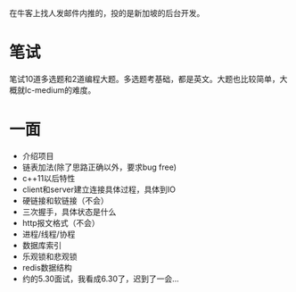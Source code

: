 在牛客上找人发邮件内推的，投的是新加坡的后台开发。



# 笔试

笔试10道多选题和2道编程大题。多选题考基础，都是英文。大题也比较简单，大概就lc-medium的难度。

# 一面

* 介绍项目
* 链表加法(除了思路正确以外，要求bug free)
* c++11以后特性
* client和server建立连接具体过程，具体到IO
* 硬链接和软链接（不会）
* 三次握手，具体状态是什么
* http报文格式（不会）
* 进程/线程/协程
* 数据库索引
* 乐观锁和悲观锁
* redis数据结构
* 约的5.30面试，我看成6.30了，迟到了一会...